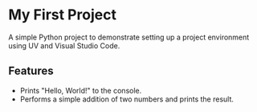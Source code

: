 # My First Project

A simple Python project to demonstrate setting up a project environment using UV and Visual Studio Code.

## Features

- Prints "Hello, World!" to the console.
- Performs a simple addition of two numbers and prints the result.
